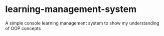 # learning-management-system
A simple console learning management system to show my understanding of OOP concepts
